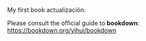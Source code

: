 My first book actualización.

Please consult the official guide to **bookdown**: https://bookdown.org/yihui/bookdown

